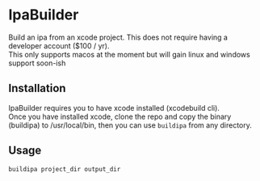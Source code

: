 # IpaBuilder

Build an ipa from an xcode project. This does not require having a developer account ($100 / yr).  
This only supports macos at the moment but will gain linux and windows support soon-ish

## Installation

IpaBuilder requires you to have xcode installed (xcodebuild cli).  
Once you have installed xcode, clone the repo and copy the binary (buildipa) to /usr/local/bin, then you can use `buildipa` from any directory.

## Usage

`buildipa project_dir output_dir`